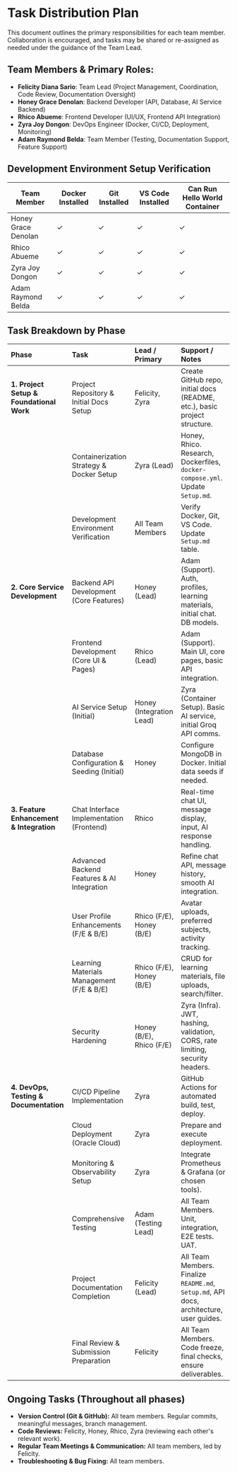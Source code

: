 # Task Distribution Plan

This document outlines the primary responsibilities for each team member. Collaboration is encouraged, and tasks may be shared or re-assigned as needed under the guidance of the Team Lead.

## Team Members & Primary Roles:
- **Felicity Diana Sario**: Team Lead (Project Management, Coordination, Code Review, Documentation Oversight)
- **Honey Grace Denolan**: Backend Developer (API, Database, AI Service Backend)
- **Rhico Abueme**: Frontend Developer (UI/UX, Frontend API Integration)
- **Zyra Joy Dongon**: DevOps Engineer (Docker, CI/CD, Deployment, Monitoring)
- **Adam Raymond Belda**: Team Member (Testing, Documentation Support, Feature Support)

## Development Environment Setup Verification

| Team Member | Docker Installed | Git Installed | VS Code Installed | Can Run Hello World Container |
|-------------|-----------------|---------------|-------------------|------------------------------|
| Honey Grace Denolan | ✓ | ✓ | ✓ | ✓ |
| Rhico Abueme | ✓ | ✓ | ✓ | ✓ |
| Zyra Joy Dongon | ✓ | ✓ | ✓ | ✓ |
| Adam Raymond Belda | ✓ | ✓ | ✓ | ✓ |

## Task Breakdown by Phase

| Phase                                   | Task                                                 | Lead / Primary          | Support / Notes                                                                                                |
| :-------------------------------------- | :--------------------------------------------------- | :---------------------- | :------------------------------------------------------------------------------------------------------------- |
| **1. Project Setup & Foundational Work** | Project Repository & Initial Docs Setup             | Felicity, Zyra          | Create GitHub repo, initial docs (README, etc.), basic project structure.                                      |
|                                         | Containerization Strategy & Docker Setup             | Zyra (Lead)             | Honey, Rhico. Research, Dockerfiles, `docker-compose.yml`. Update `Setup.md`.                                  |
|                                         | Development Environment Verification                 | All Team Members        | Verify Docker, Git, VS Code. Update `Setup.md` table.                                                          |
| **2. Core Service Development**         | Backend API Development (Core Features)              | Honey (Lead)            | Adam (Support). Auth, profiles, learning materials, initial chat. DB models.                                   |
|                                         | Frontend Development (Core UI & Pages)               | Rhico (Lead)            | Adam (Support). Main UI, core pages, basic API integration.                                                    |
|                                         | AI Service Setup (Initial)                           | Honey (Integration Lead) | Zyra (Container Setup). Basic AI service, initial Groq API comms.                                                |
|                                         | Database Configuration & Seeding (Initial)           | Honey                   | Configure MongoDB in Docker. Initial data seeds if needed.                                                       |
| **3. Feature Enhancement & Integration** | Chat Interface Implementation (Frontend)             | Rhico                   | Real-time chat UI, message display, input, AI response handling.                                                 |
|                                         | Advanced Backend Features & AI Integration           | Honey                   | Refine chat API, message history, smooth AI integration.                                                         |
|                                         | User Profile Enhancements (F/E & B/E)                | Rhico (F/E), Honey (B/E) | Avatar uploads, preferred subjects, activity tracking.                                                           |
|                                         | Learning Materials Management (F/E & B/E)            | Rhico (F/E), Honey (B/E) | CRUD for learning materials, file uploads, search/filter.                                                        |
|                                         | Security Hardening                                   | Honey (B/E), Rhico (F/E) | Zyra (Infra). JWT, hashing, validation, CORS, rate limiting, security headers.                                   |
| **4. DevOps, Testing & Documentation**  | CI/CD Pipeline Implementation                        | Zyra                    | GitHub Actions for automated build, test, deploy.                                                              |
|                                         | Cloud Deployment (Oracle Cloud)                      | Zyra                    | Prepare and execute deployment.                                                                                |
|                                         | Monitoring & Observability Setup                     | Zyra                    | Integrate Prometheus & Grafana (or chosen tools).                                                              |
|                                         | Comprehensive Testing                                | Adam (Testing Lead)     | All Team Members. Unit, integration, E2E tests. UAT.                                                           |
|                                         | Project Documentation Completion                     | Felicity (Lead)         | All Team Members. Finalize `README.md`, `Setup.md`, API docs, architecture, user guides.                        |
|                                         | Final Review & Submission Preparation                | Felicity                | All Team Members. Code freeze, final checks, ensure deliverables.                                                |

## Ongoing Tasks (Throughout all phases)
-   **Version Control (Git & GitHub):** All team members. Regular commits, meaningful messages, branch management.
-   **Code Reviews:** Felicity, Honey, Rhico, Zyra (reviewing each other's relevant work).
-   **Regular Team Meetings & Communication:** All team members, led by Felicity.
-   **Troubleshooting & Bug Fixing:** All team members.
